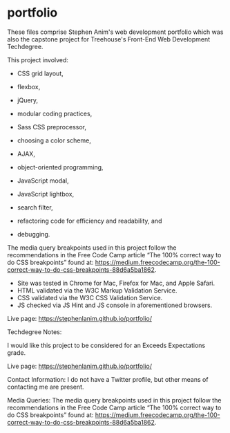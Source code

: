 # portfolio
These files comprise Stephen Anim's web development portfolio which was also the capstone project for Treehouse's Front-End Web Development Techdegree.

This project involved:
- CSS grid layout,
- flexbox,
- jQuery,
- modular coding practices,
- Sass CSS preprocessor,
- choosing a color scheme,

- AJAX,
- object-oriented programming,
- JavaScript modal,
- JavaScript lightbox,
- search filter,
- refactoring code for efficiency and readability, and
- debugging.

The media query breakpoints used in this project follow the recommendations in the Free Code Camp article “The 100% correct way to do CSS breakpoints” found at: https://medium.freecodecamp.org/the-100-correct-way-to-do-css-breakpoints-88d6a5ba1862.

- Site was tested in Chrome for Mac, Firefox for Mac, and Apple Safari.
- HTML validated via the W3C Markup Validation Service.
- CSS validated via the W3C CSS Validation Service.
- JS checked via JS Hint and JS console in aforementioned browsers.

Live page: https://stephenlanim.github.io/portfolio/

Techdegree Notes:

I would like this project to be considered for an Exceeds Expectations grade.

Live page: https://stephenlanim.github.io/portfolio/

Contact Information: I do not have a Twitter profile, but other means of contacting me are present.

Media Queries: The media query breakpoints used in this project follow the recommendations in the Free Code Camp article “The 100% correct way to do CSS breakpoints” found at: https://medium.freecodecamp.org/the-100-correct-way-to-do-css-breakpoints-88d6a5ba1862.
